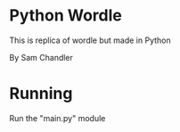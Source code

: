 # Python Wordle

This is replica of wordle but made in Python

By Sam Chandler

# Running

Run the "main.py" module